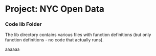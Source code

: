 # Project: NYC Open Data
### Code lib Folder

The lib directory contains various files with function definitions (but only function definitions - no code that actually runs).


aaaaaa

